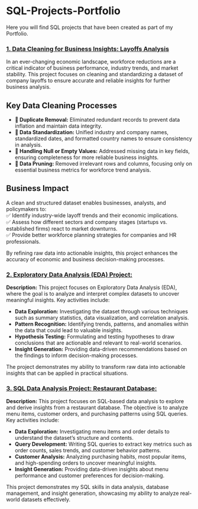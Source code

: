 # SQL-Projects-Portfolio
Here you will find SQL projects that have been created as part of my Portfolio. 


### [**1. Data Cleaning for Business Insights: Layoffs Analysis**](https://github.com/laugima/SQL-Projects-Portfolio/blob/main/PROJECT%201%20-%20Data%20Cleaning%20for%20Business%20Insights%3A%20Layoffs%20Analysis.sql)
In an ever-changing economic landscape, workforce reductions are a critical indicator of business performance, industry trends, and market stability. This project focuses on cleaning and standardizing a dataset of company layoffs to ensure accurate and reliable insights for further business analysis.

## **Key Data Cleaning Processes**  
- **🔹 Duplicate Removal:** Eliminated redundant records to prevent data inflation and maintain data integrity.  
- **🔹 Data Standardization:** Unified industry and company names, standardized dates, and formatted country names to ensure consistency in analysis.  
- **🔹 Handling Null or Empty Values:** Addressed missing data in key fields, ensuring completeness for more reliable business insights.  
- **🔹 Data Pruning:** Removed irrelevant rows and columns, focusing only on essential business metrics for workforce trend analysis.  

## **Business Impact**  
A clean and structured dataset enables businesses, analysts, and policymakers to:  
✅ Identify industry-wide layoff trends and their economic implications.  
✅ Assess how different sectors and company stages (startups vs. established firms) react to market downturns.  
✅ Provide better workforce planning strategies for companies and HR professionals.  

By refining raw data into actionable insights, this project enhances the accuracy of economic and business decision-making processes.



### [2. Exploratory Data Analysis (EDA) Project:](https://github.com/laugima/SQL-Projects-Portfolio/blob/main/PROJECT%202%20-%20Exploratory%20Data%20Analysis.sql)
**Description:**
This project focuses on Exploratory Data Analysis (EDA), where the goal is to analyze and interpret complex datasets to uncover meaningful insights. Key activities include:
- **Data Exploration:** Investigating the dataset through various techniques such as summary statistics, data visualization, and correlation analysis.
- **Pattern Recognition:** Identifying trends, patterns, and anomalies within the data that could lead to valuable insights.
- **Hypothesis Testing:** Formulating and testing hypotheses to draw conclusions that are actionable and relevant to real-world scenarios.
- **Insight Generation:** Providing data-driven recommendations based on the findings to inform decision-making processes.

The project demonstrates my ability to transform raw data into actionable insights that can be applied in practical situations.


### [3. SQL Data Analysis Project: Restaurant Database:](https://github.com/laugima/SQL-Projects-Portfolio/blob/main/PROJECT%203%20-%20Restaurant%20Database%20Analysis.sql)
**Description:**
This project focuses on SQL-based data analysis to explore and derive insights from a restaurant database. The objective is to analyze menu items, customer orders, and purchasing patterns using SQL queries. Key activities include:
- **Data Exploration:** Investigating menu items and order details to understand the dataset’s structure and contents.
- **Query Development:** Writing SQL queries to extract key metrics such as order counts, sales trends, and customer behavior patterns.
- **Customer Analysis:** Analyzing purchasing habits, most popular items, and high-spending orders to uncover meaningful insights.
- **Insight Generation:** Providing data-driven insights about menu performance and customer preferences for decision-making.

This project demonstrates my SQL skills in data analysis, database management, and insight generation, showcasing my ability to analyze real-world datasets effectively.


